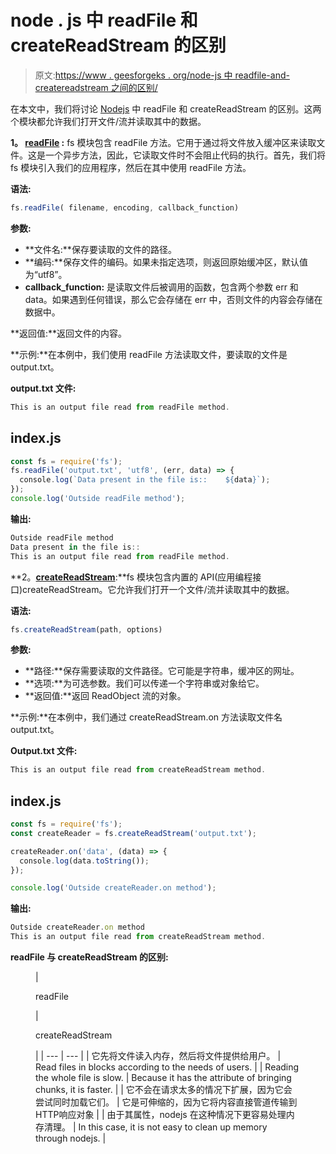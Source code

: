 # node . js 中 readFile 和 createReadStream 的区别

> 原文:[https://www . geesforgeks . org/node-js 中 readfile-and-createreadstream 之间的区别/](https://www.geeksforgeeks.org/difference-between-readfile-and-createreadstream-in-node-js/)

在本文中，我们将讨论 [Nodejs](https://www.geeksforgeeks.org/introduction-to-nodejs/) 中 readFile 和 createReadStream 的区别。这两个模块都允许我们打开文件/流并读取其中的数据。

**1。 [**readFile**](https://www.geeksforgeeks.org/node-js-fs-readfile-method/) :** fs 模块包含 readFile 方法。它用于通过将文件放入缓冲区来读取文件。这是一个异步方法，因此，它读取文件时不会阻止代码的执行。首先，我们将 fs 模块引入我们的应用程序，然后在其中使用 readFile 方法。

**语法:**

```js
fs.readFile( filename, encoding, callback_function)
```

**参数:**

*   **文件名:**保存要读取的文件的路径。
*   **编码:**保存文件的编码。如果未指定选项，则返回原始缓冲区，默认值为“utf8”。
*   **callback_function:** 是读取文件后被调用的函数，包含两个参数 err 和 data。如果遇到任何错误，那么它会存储在 err 中，否则文件的内容会存储在数据中。

**返回值:**返回文件的内容。

**示例:**在本例中，我们使用 readFile 方法读取文件，要读取的文件是 output.txt。

**output.txt 文件:**

```js
This is an output file read from readFile method.
```

## index.js

```js
const fs = require('fs');
fs.readFile('output.txt', 'utf8', (err, data) => {
  console.log(`Data present in the file is::    ${data}`);
});
console.log('Outside readFile method');
```

**输出:**

```js
Outside readFile method
Data present in the file is::   
This is an output file read from readFile method.
```

**2。[**createReadStream**](https://www.geeksforgeeks.org/node-js-fs-createreadstream-method/):**fs 模块包含内置的 API(应用编程接口)createReadStream。它允许我们打开一个文件/流并读取其中的数据。

**语法:**

```js
fs.createReadStream(path, options)
```

**参数:**

*   **路径:**保存需要读取的文件路径。它可能是字符串，缓冲区的网址。
*   **选项:**为可选参数。我们可以传递一个字符串或对象给它。
*   **返回值:**返回 ReadObject 流的对象。

**示例:**在本例中，我们通过 createReadStream.on 方法读取文件名 output.txt。

**Output.txt 文件:**

```js
This is an output file read from createReadStream method.
```

## index.js

```js
const fs = require('fs');
const createReader = fs.createReadStream('output.txt');

createReader.on('data', (data) => {
  console.log(data.toString());
});

console.log('Outside createReader.on method');
```

**输出:**

```js
Outside createReader.on method
This is an output file read from createReadStream method.
```

**readFile 与 createReadStream 的区别:**

<figure class="table">

| 

readFile

 | 

createReadStream

 |
| --- | --- |
| 它先将文件读入内存，然后将文件提供给用户。 | Read files in blocks according to the needs of users. |
| Reading the whole file is slow. | Because it has the attribute of bringing chunks, it is faster. |
| 它不会在请求太多的情况下扩展，因为它会尝试同时加载它们。 | 它是可伸缩的，因为它将内容直接管道传输到 HTTP响应对象 |
| 由于其属性，nodejs 在这种情况下更容易处理内存清理。 | In this case, it is not easy to clean up memory through nodejs. |

</figure>